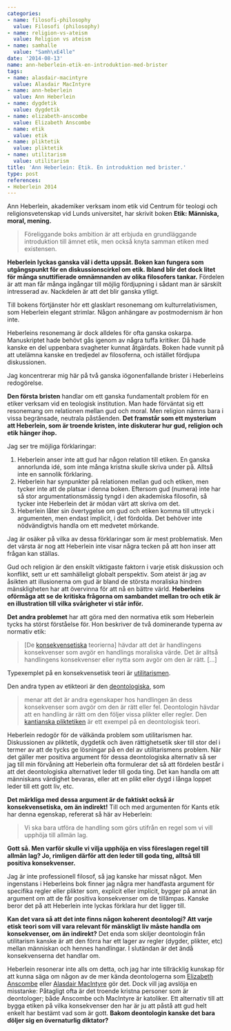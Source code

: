 ```yaml
---
categories:
- name: filosofi-philosophy
  value: Filosofi (philosophy)
- name: religion-vs-ateism
  value: Religion vs ateism
- name: samhalle
  value: "Samh\xE4lle"
date: '2014-08-13'
name: ann-heberlein-etik-en-introduktion-med-brister
tags:
- name: alasdair-macintyre
  value: Alasdair MacIntyre
- name: ann-heberlein
  value: Ann Heberlein
- name: dygdetik
  value: dygdetik
- name: elizabeth-anscombe
  value: Elizabeth Anscombe
- name: etik
  value: etik
- name: pliktetik
  value: pliktetik
- name: utilitarism
  value: utilitarism
title: 'Ann Heberlein: Etik. En introduktion med brister.'
type: post
references:
- Heberlein 2014
---
```

Ann Heberlein, akademiker verksam inom etik vid Centrum för teologi och religionsvetenskap vid Lunds universitet, har skrivit boken **Etik: Människa, moral, mening.**

> Föreliggande boks ambition är att erbjuda en grundläggande introduktion till ämnet etik, men också knyta samman etiken med existensen.

**Heberlein lyckas ganska väl i detta uppsåt. Boken kan fungera som utgångspunkt för en diskussionscirkel om etik. Ibland blir det dock litet för många snuttifierade omnämnanden av olika filosofers tankar.** Fördelen är att man får många ingångar till möjlig fördjupning i sådant man är särskilt intresserad av. Nackdelen är att det blir ganska ytligt. 

Till bokens förtjänster hör ett glasklart resonemang om kulturrelativismen, som Heberlein elegant strimlar. Någon anhängare av postmodernism är hon inte.

Heberleins resonemang är dock alldeles för ofta ganska oskarpa. Manuskriptet hade behövt gås igenom av några tuffa kritiker. Då hade kanske en del uppenbara svagheter kunnat åtgärdats. Boken hade vunnit på att utelämna kanske en tredjedel av filosoferna, och istället fördjupa diskussionen.

Jag koncentrerar mig här på två ganska iögonenfallande brister i Heberleins redogörelse.

**Den första bristen** handlar om ett ganska fundamentalt problem för en etiker verksam vid en teologisk institution. Man hade förväntat sig ett resonemang om relationen mellan gud och moral. Men religion nämns bara i vissa begränsade, neutrala påståenden. **Det framstår som ett mysterium att Heberlein, som är troende kristen, inte diskuterar hur gud, religion och etik hänger ihop.**

Jag ser tre möjliga förklaringar:

1. Heberlein anser inte att gud har någon relation till etiken. En ganska annorlunda idé, som inte många kristna skulle skriva under på. Alltså inte en sannolik förklaring.
2. Heberlein har synpunkter på relationen mellan gud och etiken, men tycker inte att de platsar i denna boken. Eftersom gud (numera) inte har så stor argumentationsmässig tyngd i den akademiska filosofin, så tycker inte Heberlein det är mödan värt att skriva om det.
3. Heberlein låter sin övertygelse om gud och etiken komma till uttryck i argumenten, men endast implicit, i det fördolda. Det behöver inte nödvändigtvis handla om ett medvetet mörkande.

Jag är osäker på vilka av dessa förklaringar som är mest problematisk. Men det värsta är nog att Heberlein inte visar några tecken på att hon inser att frågan kan ställas.

Gud och religion är den enskilt viktigaste faktorn i varje etisk diskussion och konflikt, sett ur ett samhälleligt globalt perspektiv. Som ateist är jag av åsikten att illusionerna om gud är bland de största moraliska hindren mänskligheten har att övervinna för att nå en bättre värld. **Heberleins oförmåga att se de kritiska frågorna om sambandet mellan tro och etik är en illustration till vilka svårigheter vi står inför.**

**Det andra problemet** har att göra med den normativa etik som Heberlein tycks ha störst förståelse för. Hon beskriver de två dominerande typerna av normativ etik:

> [De [konsekvensetiska](http://en.wikipedia.org/wiki/Consequentialism) teorierna] hävdar att det är handlingens konsekvenser som avgör en handlings moraliska värde. Det är alltså handlingens konsekvenser eller nytta som avgör om den är rätt. [...]

Typexemplet på en konsekvensetisk teori är [utilitarismen](http://en.wikipedia.org/wiki/Utilitarianism).

Den andra typen av etikteori är den [deontologiska](http://en.wikipedia.org/wiki/Deontological_ethics), som

> menar att det är andra egenskaper hos handlingen än dess konsekvenser som avgör om den är rätt eller fel. Deontologin hävdar att en handling är rätt om den följer vissa plikter eller regler. Den [kantianska pliktetiken](http://en.wikipedia.org/wiki/Kantian_ethics) är ett exempel på en deontologisk teori.

Heberlein redogör för de välkända problem som utilitarismen har. Diskussionen av pliktetik, dygdetik och även rättighetsetik sker till stor del i termer av att de tycks ge lösningar på en del av utilitarismens problem. När det gäller mer positiva argument för dessa deontologiska alternativ så ser jag till min förvåning att Heberlein ofta formulerar det så att fördelen består i att det deontologiska alternativet leder till goda ting. Det kan handla om att människans värdighet bevaras, eller att en plikt eller dygd i långa loppet leder till ett gott liv, etc.

**Det märkliga med dessa argument är de faktiskt också är konsekvensetiska, om än indirekt!** Till och med argumenten för Kants etik har denna egenskap, refererat så här av Heberlein:

> Vi ska bara utföra de handling som görs utifrån en regel som vi vill upphöja till allmän lag.

**Gott så. Men varför skulle vi vilja upphöja en viss föreslagen regel till allmän lag? Jo, rimligen därför att den leder till goda ting, alltså till positiva konsekvenser.**

Jag är inte professionell filosof, så jag kanske har missat något. Men ingenstans i Heberleins bok finner jag några mer handfasta argument för specifika regler eller plikter som, explicit eller implicit, bygger på annat än argument om att de får positiva konsekvenser om de tillämpas. Kanske beror det på att Heberlein inte lyckas förklara hur det ligger till.

**Kan det vara så att det inte finns någon koherent deontologi? Att varje etisk teori som vill vara relevant för mänskligt liv måste handla om konsekvenser, om än indirekt?** Det enda som skiljer deontologin från utilitarism kanske är att den förra har ett lager av regler (dygder, plikter, etc) mellan människan och hennes handlingar. I slutändan är det ändå konsekvenserna det handlar om.

Heberlein resonerar inte alls om detta, och jag har inte tillräcklig kunskap för att kunna säga om någon av de mer kända deontologerna som [Elizabeth Anscombe](http://en.wikipedia.org/wiki/G._E._M._Anscombe) eller [Alasdair MacIntyre](http://en.wikipedia.org/wiki/Alasdair_MacIntyre) gör det. Dock vill jag avslöja en misstanke: Påtagligt ofta är det troende kristna personer som är deontologer; både Anscombe och MacIntyre är katoliker. Ett alternativ till att bygga etiken på vilka konsekvenser den har är ju att påstå att gud helt enkelt har bestämt vad som är gott. **Bakom deontologin kanske det bara döljer sig en övernaturlig diktator?**
